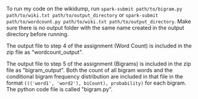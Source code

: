 To run my code on the wikidump, run ```spark-submit path/to/bigram.py path/to/wiki.txt path/to/output_directory``` or ```spark-submit path/to/wordcount.py path/to/wiki.txt path/to/output_directory```. Make  sure there is no output folder with the same name created in the output directory before running.

The output file to step 4 of the assignment (Word Count) is included in the zip file as "wordcount_output".

The output file to step 5 of the assignment (Bigrams) is included in the zip file as "bigram_output". Both the count of all bigram words and the conditional bigram frequency distribution are included in that file in the format ```((('word1', 'word2'), biCount), probability)``` for each bigram. The python code file is called "bigram.py". 